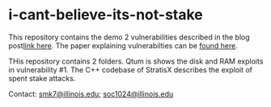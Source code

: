# i-cant-believe-its-not-stake

This repository contains the demo 2 vulnerabilities described in the blog post[link here]. The paper explaining vulnerabilties can be [found here]. 

THis repository contains 2 folders. Qtum is shows the disk and RAM exploits in vulnerability #1. The C++ codebase of StratisX describes the exploit of spent stake attacks. 

Contact: smk7@illinois.edu; soc1024@illinois.edu

[link here]: https://medium.com/@dsl_uiuc/fake-stake-attacks-on-chain-based-proof-of-stake-cryptocurrencies-b8b05723f806
[found here]: http://fc19.ifca.ai/preproceedings/180-preproceedings.pdf

